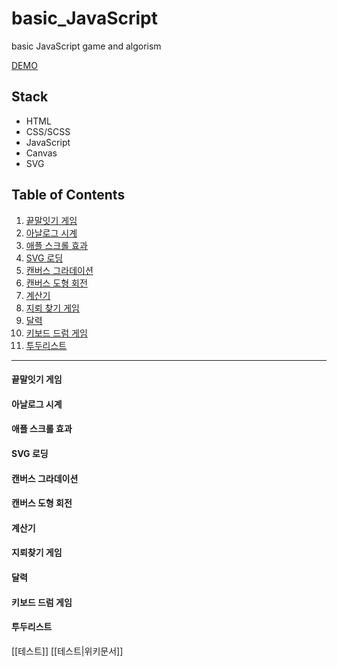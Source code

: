 # basic_JavaScript
basic JavaScript game and algorism

[DEMO](https://jexists.github.io/study_JavaScript/)

## Stack
- HTML
- CSS/SCSS
- JavaScript
- Canvas
- SVG

## Table of Contents
1. [끝말잇기 게임](#끝말잇기-게임)
2. [아날로그 시계](#아날로그-시계)
3. [애플 스크롤 효과](#애플-스크롤-효과)
4. [SVG 로딩](#SVG-로딩)
5. [캔버스 그라데이션](#캔버스-그라데이션)
6. [캔버스 도형 회전](#캔버스-도형-회전)
7. [계산기](#계산기)
8. [지뢰 찾기 게임](#지뢰찾기-게임)
9. [달력](#달력)
10. [키보드 드럼 게임](#키보드-드럼-게임)
11. [투두리스트](#투두리스트)


---
#### 끝말잇기 게임
#### 아날로그 시계

#### 애플 스크롤 효과

#### SVG 로딩

#### 캔버스 그라데이션

#### 캔버스 도형 회전

#### 계산기

#### 지뢰찾기 게임

#### 달력

#### 키보드 드럼 게임

#### 투두리스트


[[테스트]]
[[테스트|위키문서]]

